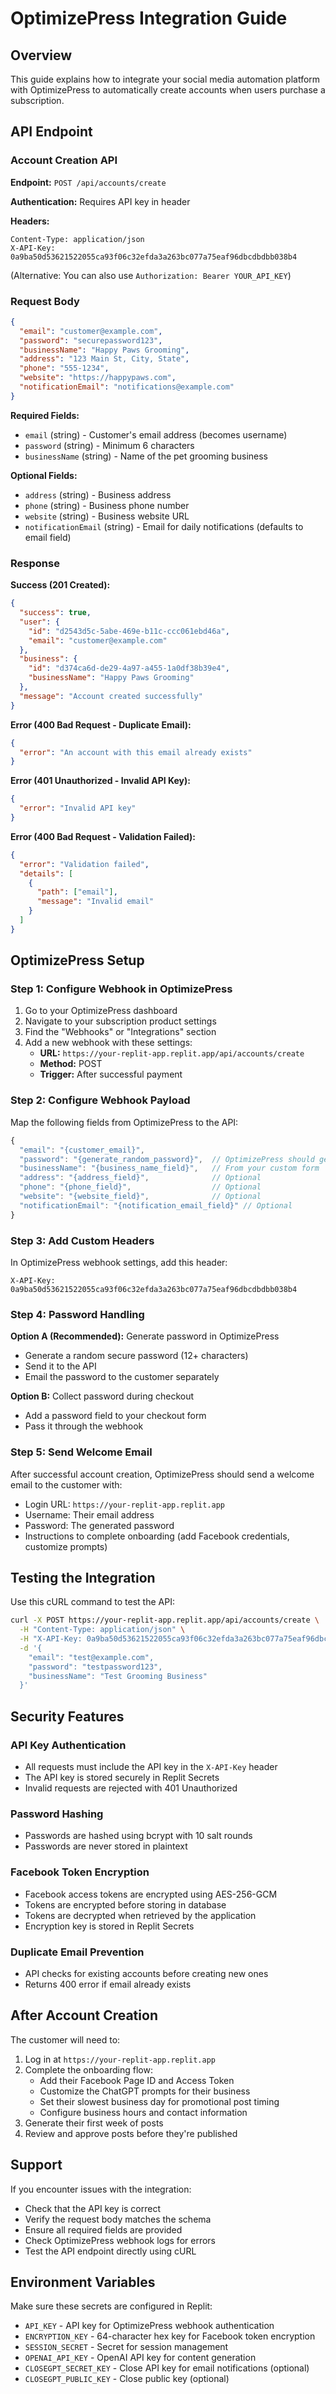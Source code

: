 # OptimizePress Integration Guide

## Overview
This guide explains how to integrate your social media automation platform with OptimizePress to automatically create accounts when users purchase a subscription.

## API Endpoint

### Account Creation API
**Endpoint:** `POST /api/accounts/create`

**Authentication:** Requires API key in header

**Headers:**
```
Content-Type: application/json
X-API-Key: 0a9ba50d53621522055ca93f06c32efda3a263bc077a75eaf96dbcdbdbb038b4
```

(Alternative: You can also use `Authorization: Bearer YOUR_API_KEY`)

### Request Body
```json
{
  "email": "customer@example.com",
  "password": "securepassword123",
  "businessName": "Happy Paws Grooming",
  "address": "123 Main St, City, State",
  "phone": "555-1234",
  "website": "https://happypaws.com",
  "notificationEmail": "notifications@example.com"
}
```

**Required Fields:**
- `email` (string) - Customer's email address (becomes username)
- `password` (string) - Minimum 6 characters
- `businessName` (string) - Name of the pet grooming business

**Optional Fields:**
- `address` (string) - Business address
- `phone` (string) - Business phone number
- `website` (string) - Business website URL
- `notificationEmail` (string) - Email for daily notifications (defaults to email field)

### Response

**Success (201 Created):**
```json
{
  "success": true,
  "user": {
    "id": "d2543d5c-5abe-469e-b11c-ccc061ebd46a",
    "email": "customer@example.com"
  },
  "business": {
    "id": "d374ca6d-de29-4a97-a455-1a0df38b39e4",
    "businessName": "Happy Paws Grooming"
  },
  "message": "Account created successfully"
}
```

**Error (400 Bad Request - Duplicate Email):**
```json
{
  "error": "An account with this email already exists"
}
```

**Error (401 Unauthorized - Invalid API Key):**
```json
{
  "error": "Invalid API key"
}
```

**Error (400 Bad Request - Validation Failed):**
```json
{
  "error": "Validation failed",
  "details": [
    {
      "path": ["email"],
      "message": "Invalid email"
    }
  ]
}
```

## OptimizePress Setup

### Step 1: Configure Webhook in OptimizePress

1. Go to your OptimizePress dashboard
2. Navigate to your subscription product settings
3. Find the "Webhooks" or "Integrations" section
4. Add a new webhook with these settings:
   - **URL:** `https://your-replit-app.replit.app/api/accounts/create`
   - **Method:** POST
   - **Trigger:** After successful payment

### Step 2: Configure Webhook Payload

Map the following fields from OptimizePress to the API:

```javascript
{
  "email": "{customer_email}",
  "password": "{generate_random_password}",  // OptimizePress should generate this
  "businessName": "{business_name_field}",   // From your custom form
  "address": "{address_field}",              // Optional
  "phone": "{phone_field}",                  // Optional
  "website": "{website_field}",              // Optional
  "notificationEmail": "{notification_email_field}" // Optional
}
```

### Step 3: Add Custom Headers

In OptimizePress webhook settings, add this header:
```
X-API-Key: 0a9ba50d53621522055ca93f06c32efda3a263bc077a75eaf96dbcdbdbb038b4
```

### Step 4: Password Handling

**Option A (Recommended):** Generate password in OptimizePress
- Generate a random secure password (12+ characters)
- Send it to the API
- Email the password to the customer separately

**Option B:** Collect password during checkout
- Add a password field to your checkout form
- Pass it through the webhook

### Step 5: Send Welcome Email

After successful account creation, OptimizePress should send a welcome email to the customer with:
- Login URL: `https://your-replit-app.replit.app`
- Username: Their email address
- Password: The generated password
- Instructions to complete onboarding (add Facebook credentials, customize prompts)

## Testing the Integration

Use this cURL command to test the API:

```bash
curl -X POST https://your-replit-app.replit.app/api/accounts/create \
  -H "Content-Type: application/json" \
  -H "X-API-Key: 0a9ba50d53621522055ca93f06c32efda3a263bc077a75eaf96dbcdbdbb038b4" \
  -d '{
    "email": "test@example.com",
    "password": "testpassword123",
    "businessName": "Test Grooming Business"
  }'
```

## Security Features

### API Key Authentication
- All requests must include the API key in the `X-API-Key` header
- The API key is stored securely in Replit Secrets
- Invalid requests are rejected with 401 Unauthorized

### Password Hashing
- Passwords are hashed using bcrypt with 10 salt rounds
- Passwords are never stored in plaintext

### Facebook Token Encryption
- Facebook access tokens are encrypted using AES-256-GCM
- Tokens are encrypted before storing in database
- Tokens are decrypted when retrieved by the application
- Encryption key is stored in Replit Secrets

### Duplicate Email Prevention
- API checks for existing accounts before creating new ones
- Returns 400 error if email already exists

## After Account Creation

The customer will need to:
1. Log in at `https://your-replit-app.replit.app`
2. Complete the onboarding flow:
   - Add their Facebook Page ID and Access Token
   - Customize the ChatGPT prompts for their business
   - Set their slowest business day for promotional post timing
   - Configure business hours and contact information
3. Generate their first week of posts
4. Review and approve posts before they're published

## Support

If you encounter issues with the integration:
- Check that the API key is correct
- Verify the request body matches the schema
- Ensure all required fields are provided
- Check OptimizePress webhook logs for errors
- Test the API endpoint directly using cURL

## Environment Variables

Make sure these secrets are configured in Replit:
- `API_KEY` - API key for OptimizePress webhook authentication
- `ENCRYPTION_KEY` - 64-character hex key for Facebook token encryption
- `SESSION_SECRET` - Secret for session management
- `OPENAI_API_KEY` - OpenAI API key for content generation
- `CLOSEGPT_SECRET_KEY` - Close API key for email notifications (optional)
- `CLOSEGPT_PUBLIC_KEY` - Close public key (optional)
